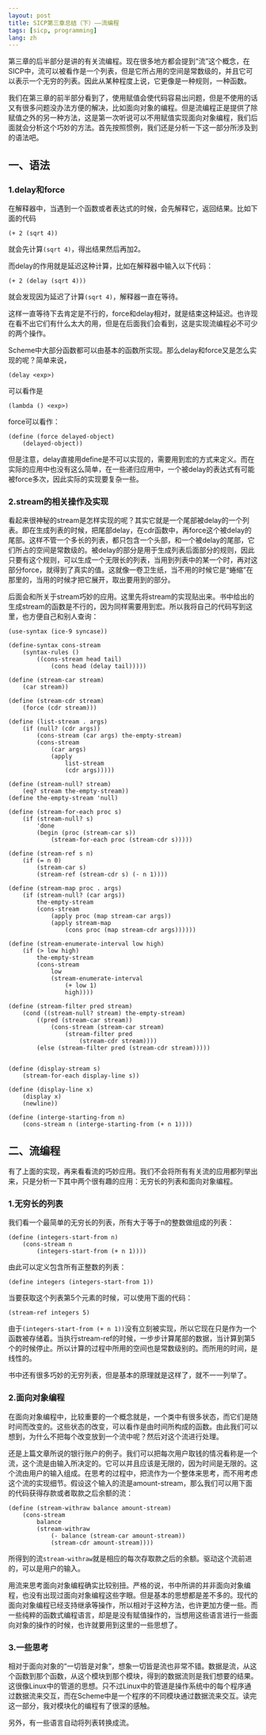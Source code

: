 ```yaml
---
layout: post
title: SICP第三章总结（下）——流编程
tags: [sicp, programming]
lang: zh
---
```


第三章的后半部分是讲的有关流编程。现在很多地方都会提到“流”这个概念，在SICP中，流可以被看作是一个列表，但是它所占用的空间是常数级的，并且它可以表示一个无穷的列表。因此从某种程度上说，它更像是一种规则，一种函数。

我们在第三章的前半部分看到了，使用赋值会使代码容易出问题，但是不使用的话又有很多问题没办法方便的解决，比如面向对象的编程。但是流编程正是提供了除赋值之外的另一种方法，这是第一次听说可以不用赋值实现面向对象编程，我们后面就会分析这个巧妙的方法。首先按照惯例，我们还是分析一下这一部分所涉及到的语法吧。


一、语法
-------------

### 1.delay和force

在解释器中，当遇到一个函数或者表达式的时候，会先解释它，返回结果。比如下面的代码

```
(+ 2 (sqrt 4))
```

就会先计算`(sqrt 4)`，得出结果然后再加2。

而delay的作用就是延迟这种计算，比如在解释器中输入以下代码：

```
(+ 2 (delay (sqrt 4)))
```

就会发现因为延迟了计算`(sqrt 4)`，解释器一直在等待。

这样一直等待下去肯定是不行的，force和delay相对，就是结束这种延迟。也许现在看不出它们有什么太大的用，但是在后面我们会看到，这是实现流编程必不可少的两个操作。

Scheme中大部分函数都可以由基本的函数所实现。那么delay和force又是怎么实现的呢？简单来说，

```
(delay <exp>)
```

可以看作是

```
(lambda () <exp>)
```

force可以看作：

```
(define (force delayed-object)
    (delayed-object))
```

但是注意，delay直接用define是不可以实现的，需要用到宏的方式来定义。而在实际的应用中也没有这么简单，在一些递归应用中，一个被delay的表达式有可能被force多次，因此实际的实现要复杂一些。

### 2.stream的相关操作及实现

看起来很神秘的stream是怎样实现的呢？其实它就是一个尾部被delay的一个列表。即在生成列表的时候，把尾部delay，在cdr函数中，再force这个被delay的尾部。这样不管一个多长的列表，都只包含一个头部，和一个被delay的尾部，它们所占的空间是常数级的。被delay的部分是用于生成列表后面部分的规则，因此只要有这个规则，可以生成一个无限长的列表，当用到列表中的某一个时，再对这部分force，就得到了真实的值。这就像一卷卫生纸，当不用的时候它是“蜷缩”在那里的，当用的时候才把它展开，取出要用到的部分。

后面会和所关于stream巧妙的应用。这里先将stream的实现贴出来。书中给出的生成stream的函数是不行的，因为同样需要用到宏。所以我将自己的代码写到这里，也方便自己和别人查询：

```
(use-syntax (ice-9 syncase))

(define-syntax cons-stream
    (syntax-rules ()
        ((cons-stream head tail)
            (cons head (delay tail)))))

(define (stream-car stream)
    (car stream))

(define (stream-cdr stream)
    (force (cdr stream)))

(define (list-stream . args)
    (if (null? (cdr args))
        (cons-stream (car args) the-empty-stream)
        (cons-stream
            (car args)
            (apply 
                list-stream
                (cdr args)))))

(define (stream-null? stream)
    (eq? stream the-empty-stream))
(define the-empty-stream 'null)

(define (stream-for-each proc s)
    (if (stream-null? s)
        'done
        (begin (proc (stream-car s))
            (stream-for-each proc (stream-cdr s)))))

(define (stream-ref s n)
    (if (= n 0)
        (stream-car s)
        (stream-ref (stream-cdr s) (- n 1))))

(define (stream-map proc . args)
    (if (stream-null? (car args))
        the-empty-stream
        (cons-stream
            (apply proc (map stream-car args))
            (apply stream-map
                (cons proc (map stream-cdr args))))))

(define (stream-enumerate-interval low high)
    (if (> low high)
        the-empty-stream
        (cons-stream
            low
            (stream-enumerate-interval
                (+ low 1)
                high))))

(define (stream-filter pred stream)
    (cond ((stream-null? stream) the-empty-stream)
        ((pred (stream-car stream))
            (cons-stream (stream-car stream)
                (stream-filter pred
                    (stream-cdr stream))))
        (else (stream-filter pred (stream-cdr stream)))))
    

(define (display-stream s)
    (stream-for-each display-line s))

(define (display-line x)
    (display x)
    (newline))

(define (interge-starting-from n)
    (cons-stream n (interge-starting-from (+ n 1))))
```

二、流编程
---------------

有了上面的实现，再来看看流的巧妙应用。我们不会将所有有关流的应用都列举出来，只是分析一下其中两个很有趣的应用：无穷长的列表和面向对象编程。

### 1.无穷长的列表

我们看一个最简单的无穷长的列表，所有大于等于n的整数做组成的列表：

```
(define (integers-start-from n)
    (cons-stream n
        (integers-start-from (+ n 1))))
```

由此可以定义包含所有正整数的列表：

```
(define integers (integers-start-from 1))
```

当要获取这个列表第5个元素的时候，可以使用下面的代码：

```
(stream-ref integers 5)
```

由于`(integers-start-from (+ n 1))`没有立刻被实现，所以它现在只是作为一个函数被存储着。当执行stream-ref的时候，一步步计算尾部的数据，当计算到第5个的时候停止。所以计算的过程中所用的空间也是常数级别的。而所用的时间，是线性的。

书中还有很多巧妙的无穷列表，但是基本的原理就是这样了，就不一一列举了。

### 2.面向对象编程

在面向对象编程中，比较重要的一个概念就是，一个类中有很多状态，而它们是随时间而改变的。这些状态的改变，可以看作是由时间所构成的函数。由此我们可以想到，为什么不把每个改变放到一个流中呢？然后对这个流进行处理。

还是上篇文章所说的银行账户的例子。我们可以把每次用户取钱的情况看称是一个流，这个流是由输入所决定的。它可以并且应该是无限的，因为时间是无限的。这个流由用户的输入组成。在思考的过程中，把流作为一个整体来思考，而不用考虑这个流的实现细节。假设这个输入的流是amount-stream，那么我们可以用下面的代码获得存款或者取款之后余额的流：

```
(define (stream-withraw balance amount-stream)
    (cons-stream
        balance
        (stream-withraw
            (- balance (stream-car amount-stream))
            (stream-cdr amount-stream))))
```

所得到的流`stream-withraw`就是相应的每次存取款之后的余额。驱动这个流前进的，可以是用户的输入。

用流来思考面向对象编程确实比较别扭。严格的说，书中所讲的并非面向对象编程，也没有出现过面向对象编程这些字眼。但是基本的思想都是差不多的。现代的面向对象编程已经支持继承等操作，所以相对于这种方法，也许更加方便一些。而一些纯粹的函数式编程语言，却是是没有赋值操作的，当想用这些语言进行一些面向对象的操作的时候，也许就要用到这里的一些思想了。

### 3.一些思考

相对于面向对象的“一切皆是对象”，想象一切皆是流也非常不错。数据是流，从这个函数到那个函数，从这个模块到那个模块，得到的数据流则是我们想要的结果。这很像Linux中的管道的思想。只不过Linux中的管道是操作系统中的每个程序通过数据流来交互，而在Scheme中是一个程序的不同模块通过数据流来交互。读完这一部分，我对模块化的编程有了很深的感触。

另外，有一些语言自动将列表转换成流。



